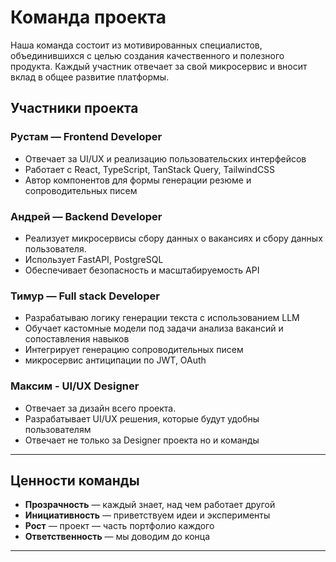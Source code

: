 # Команда проекта

Наша команда состоит из мотивированных специалистов, объединившихся с целью создания качественного и полезного продукта. Каждый участник отвечает за свой микросервис и вносит вклад в общее развитие платформы.

## Участники проекта

### Рустам — Frontend Developer

- Отвечает за UI/UX и реализацию пользовательских интерфейсов
- Работает с React, TypeScript, TanStack Query, TailwindCSS
- Автор компонентов для формы генерации резюме и сопроводительных писем

### Андрей — Backend Developer

- Реализует микросервисы сбору данных о вакансиях и сбору данных пользователя.
- Использует FastAPI, PostgreSQL
- Обеспечивает безопасность и масштабируемость API

### Тимур — Full stack Developer

- Разрабатываю логику генерации текста с использованием LLM
- Обучает кастомные модели под задачи анализа вакансий и сопоставления навыков
- Интегрирует генерацию сопроводительных писем
- микросервис антиципации по JWT, OAuth

### Максим - UI/UX Designer

- Отвечает за дизайн всего проекта.
- Разрабатывает UI/UX решения, которые будут
  удобны пользователям
- Отвечает не только за Designer проекта но и команды

---

## Ценности команды

- **Прозрачность** — каждый знает, над чем работает другой
- **Инициативность** — приветствуем идеи и эксперименты
- **Рост** — проект — часть портфолио каждого
- **Ответственность** — мы доводим до конца

---
